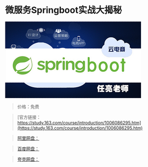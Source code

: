 # 微服务Springboot实战大揭秘

![img](../../../assets/study163/free/2596e14a-2499-43a5-af0a-6167782ef54c.jpg)

> 价格：免费

> [官方链接：https://study.163.com/course/introduction/1006086295.htm](https://study.163.com/course/introduction/1006086295.htm)

> [阿里网盘：]()

> [百度网盘：]()

> [夸克网盘：]()
